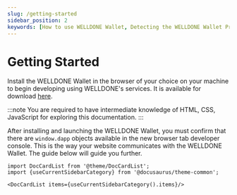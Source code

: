 ```yaml
---
slug: /getting-started
sidebar_position: 2
keywords: [How to use WELLDONE Wallet, Detecting the WELLDONE Wallet Provider]
---
```


# Getting Started

Install the WELLDONE Wallet in the browser of your choice on your machine to begin developing using WELLDONE's services. It is available for download [here](https://chrome.google.com/webstore/detail/welldone-wallet/bmkakpenjmcpfhhjadflneinmhboecjf).

:::note
You are required to have intermediate knowledge of HTML, CSS, JavaScript for exploring this documentation.
:::

After installing and launching the WELLDONE Wallet, you must confirm that there are `window.dapp` objects available in the new browser tab developer console. This is the way your website communicates with the WELLDONE Wallet. The guide below will guide you further.

```mdx-code-block
import DocCardList from '@theme/DocCardList';
import {useCurrentSidebarCategory} from '@docusaurus/theme-common';

<DocCardList items={useCurrentSidebarCategory().items}/>
```
